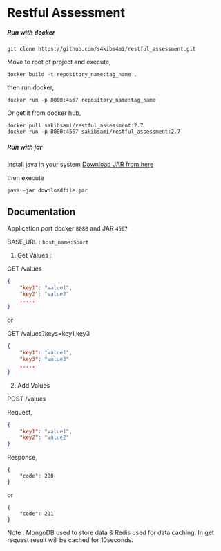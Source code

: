 # Restful Assessment

##### Run with docker

```
git clone https://github.com/s4kibs4mi/restful_assessment.git
```
Move to root of project and execute,
```
docker build -t repository_name:tag_name .
```
then run docker,
```
docker run -p 8080:4567 repository_name:tag_name
```

Or get it from docker hub,
```
docker pull sakibsami/restful_assessment:2.7
docker run -p 8080:4567 sakibsami/restful_assessment:2.7
```

##### Run with jar

Install java in your system
[Download JAR from here](https://github.com/s4kibs4mi/restful_assessment/releases/download/1.3/restful_assessment-1.3.jar)

then execute 

```
java -jar downloadfile.jar
```

## Documentation

Application port docker `8080` and JAR `4567`

BASE_URL : `host_name:$port`

1. Get Values : 

GET /values
```json
{
    "key1": "value1",
    "key2": "value2"
    .....
}
```
or

GET /values?keys=key1,key3
```json
{
    "key1": "value1",
    "key3": "value3"
    .....
}
```

2. Add Values

POST /values

Request,
```json
{
    "key1": "value1",
    "key2": "value2"
}
```

Response,
```
{
    "code": 200
}
```
or
```
{
    "code": 201
}
```

Note : MongoDB used to store data & Redis used for data caching. In get request result will be cached for 10seconds.
